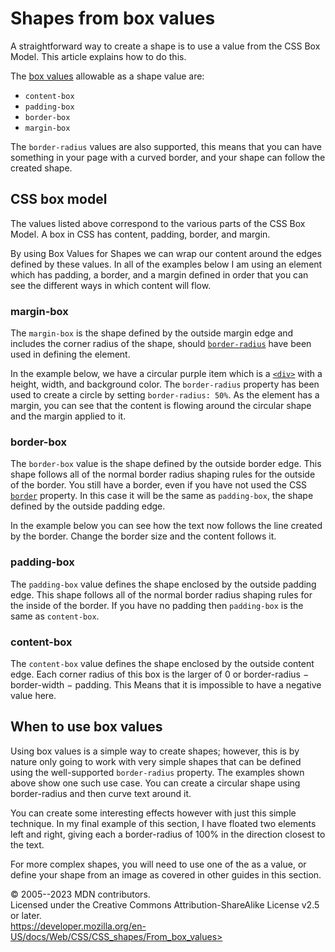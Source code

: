Shapes from box values
======================

A straightforward way to create a shape is to use a value from the CSS
Box Model. This article explains how to do this.

The [box
values](https://drafts.csswg.org/css-shapes-1/#shapes-from-box-values)
allowable as a shape value are:

- `content-box`
- `padding-box`
- `border-box`
- `margin-box`

The `border-radius` values are also supported, this means that you can
have something in your page with a curved border, and your shape can
follow the created shape.

CSS box model
-------------

The values listed above correspond to the various parts of the CSS Box
Model. A box in CSS has content, padding, border, and margin.

By using Box Values for Shapes we can wrap our content around the edges
defined by these values. In all of the examples below I am using an
element which has padding, a border, and a margin defined in order that
you can see the different ways in which content will flow.

### margin-box

The `margin-box` is the shape defined by the outside margin edge and
includes the corner radius of the shape, should
[`border-radius`](border-radius.md) have been used in defining the
element.

In the example below, we have a circular purple item which is a
[`<div>`](https://developer.mozilla.org/en-US/docs/Web/HTML/Element/div)
with a height, width, and background color. The `border-radius` property
has been used to create a circle by setting `border-radius: 50%`. As the
element has a margin, you can see that the content is flowing around the
circular shape and the margin applied to it.

### border-box

The `border-box` value is the shape defined by the outside border edge.
This shape follows all of the normal border radius shaping rules for the
outside of the border. You still have a border, even if you have not
used the CSS [`border`](border.md) property. In this case it will be the
same as `padding-box`, the shape defined by the outside padding edge.

In the example below you can see how the text now follows the line
created by the border. Change the border size and the content follows
it.

### padding-box

The `padding-box` value defines the shape enclosed by the outside
padding edge. This shape follows all of the normal border radius shaping
rules for the inside of the border. If you have no padding then
`padding-box` is the same as `content-box`.

### content-box

The `content-box` value defines the shape enclosed by the outside
content edge. Each corner radius of this box is the larger of 0 or
border-radius − border-width − padding. This Means that it is impossible
to have a negative value here.

When to use box values
----------------------

Using box values is a simple way to create shapes; however, this is by
nature only going to work with very simple shapes that can be defined
using the well-supported `border-radius` property. The examples shown
above show one such use case. You can create a circular shape using
border-radius and then curve text around it.

You can create some interesting effects however with just this simple
technique. In my final example of this section, I have floated two
elements left and right, giving each a border-radius of 100% in the
direction closest to the text.

For more complex shapes, you will need to use one of the [](basic_shapes.md) as a value, or define your shape from an image as
covered in other guides in this section.

© 2005--2023 MDN contributors.\
Licensed under the Creative Commons Attribution-ShareAlike License v2.5
or later.\
https://developer.mozilla.org/en-US/docs/Web/CSS/CSS_shapes/From_box_values>
